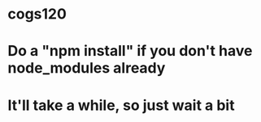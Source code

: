 # cogs120

# Do a "npm install" if you don't have node_modules already
# It'll take a while, so just wait a bit